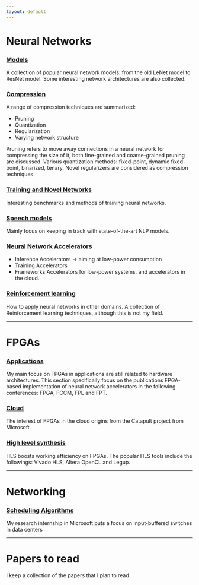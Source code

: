 ```yaml
---
layout: default
---
```


# [](#nn)Neural Networks
### [Models](/blog/papers/nn_models/model_summary.html)

A collection of popular neural network models: from the old LeNet model to ResNet model.
Some interesting network architectures are also collected.

### [Compression](/blog/papers/pruning/pruning_summary.html)
A range of compression techniques are summarized:
* Pruning
* Quantization
* Regularization
* Varying network structure

Pruning refers to move away connections in a neural network for compressing the size of it, both fine-grained and coarse-grained
pruning are discussed.
Various quantization methods: fixed-point, dynamic fixed-point, binarized, tenary.
Novel regularizers are considered as compression techniques.

### [ Training and Novel Networks](/blog/papers/train/train_summary.html)
Interesting benchmarks and methods of training neural networks.

### [ Speech models](/blog/papers/speech/speech.html)
Mainly focus on keeping in track with state-of-the-art NLP models.

### [Neural Network Accelerators](/blog/papers/nn_accelerator/acc_summary.html)
* Inference Accelerators -> aiming at low-power consumption
* Training Accelerators
* Frameworks
Accelerators for low-power systems, and accelerators in the cloud.

### [Reinforcement learning](/blog/papers/nn_app/app_summary.html)
How to apply neural networks in other domains.
A collection of Reinforcement learning techniques, although this is not my field.

***

# [](#fpga)FPGAs
### [Applications](/blog/papers/fpga_nn/fpgann_summary.html)
My main focus on FPGAs in applications are still related to hardware architectures. This section specifically focus on the publications FPGA-based implementation of neural network accelerators in the following conferences: FPGA, FCCM, FPL and FPT.

### [Cloud](/blog/papers/fpga_cloud/fpgncloud_summary.html)
The interest of FPGAs in the cloud origins from the Catapult project from Microsoft.

### [High level synthesis](/blog/papers/pruning/pruning_summary.html)
HLS boosts working efficiency on FPGAs. The popular HLS tools include the followings: Vivado HLS, Altera OpenCL and Legup.

***

# [](#networking)Networking
### [Scheduling Algorithms](/blog/papers/others/scheduling.html)
My research internship in Microsoft puts a focus on input-buffered switches in data centers

***

# [](#others)Papers to read
I keep a collection of the papers that I plan to read
